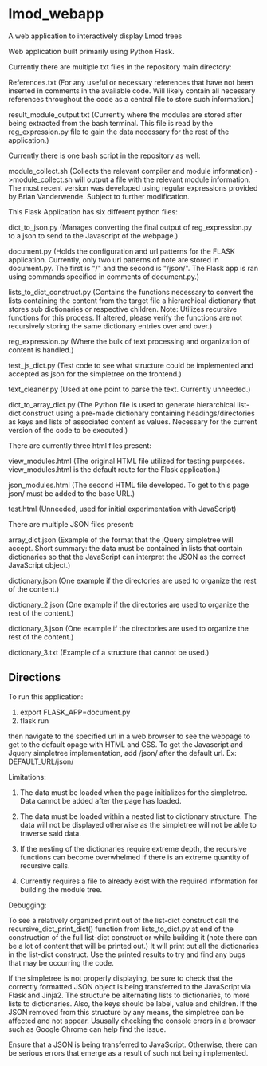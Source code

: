 # lmod_webapp
A web application to interactively display Lmod trees

Web application built primarily using Python Flask.

Currently there are multiple txt files in the repository main directory:

References.txt (For any useful or necessary references that have not been inserted in comments in the available code. Will likely contain all necessary references throughout the code as a central file to store such information.)

result_module_output.txt (Currently where the modules are stored after being extracted from the bash terminal. This file is read by the reg_expression.py file to gain the data necessary for the rest of the application.)

Currently there is one bash script in the repository as well:

module_collect.sh (Collects the relevant compiler and module information)
->module_collect.sh will output a file with the relevant module information. The most recent version was developed using regular expressions provided by Brian Vanderwende. Subject to further modification.

This Flask Application has six different python files:

dict_to_json.py (Manages converting the final output of reg_expression.py to a json to send to the Javascript of the webpage.)

document.py (Holds the configuration and url patterns for the FLASK application. Currently, only two url patterns of note are stored in document.py. The first is "/" and the second is "/json/". The Flask app is ran using commands specified in comments of document.py.)

lists_to_dict_construct.py (Contains the functions necessary to convert the lists containing the content from the target file a hierarchical dictionary that stores sub dictionaries or respective children. Note: Utilizes recursive functions for this process. If altered, please verify the functions are not recursively storing the same dictionary entries over and over.)

reg_expression.py (Where the bulk of text processing and organization of content is handled.)

test_js_dict.py (Test code to see what structure could be implemented and accepted as json for the simpletree on the frontend.)

text_cleaner.py (Used at one point to parse the text. Currently unneeded.)

dict_to_array_dict.py (The Python file is used to generate hierarchical list-dict construct using a pre-made dictionary containing headings/directories as keys and lists of associated content as values. Necessary for the current version of the code to be executed.)

There are currently three html files present:

view_modules.html (The original HTML file utilized for testing purposes. view_modules.html is the default route for the Flask application.)

json_modules.html (The second HTML file developed. To get to this page json/ must be added to the base URL.)

test.html (Unneeded, used for initial experimentation with JavaScript)

There are multiple JSON files present:

array_dict.json (Example of the format that the jQuery simpletree will accept. Short summary: the data must be contained in lists that contain dictionaries so that the JavaScript can interpret the JSON as the correct JavaScript object.)

dictionary.json (One example if the directories are used to organize the rest of the content.)

dictionary_2.json (One example if the directories are used to organize the rest of the content.)

dictionary_3.json (One example if the directories are used to organize the rest of the content.)

dictionary_3.txt (Example of a structure that cannot be used.)

## Directions
To run this application:
1. export FLASK_APP=document.py
2. flask run

then navigate to the specified url in a web browser to see the webpage to get to the default opage with HTML and CSS. To get the Javascript and Jquery simpletree implementation, add /json/ after the default url.
Ex: DEFAULT_URL/json/

Limitations:
1. The data must be loaded when the page initializes for the simpletree. Data cannot be added after the page has loaded.

2. The data must be loaded within a nested list to dictionary structure. The data will not be displayed otherwise as the simpletree will not be able to traverse said data.

3. If the nesting of the dictionaries require extreme depth, the recursive functions can become overwhelmed if there is an extreme quantity of recursive calls.

4. Currently requires a file to already exist with the required information for building the module tree.

Debugging:

To see a relatively organized print out of the list-dict construct call the recursive_dict_print_dict() function from lists_to_dict.py at end of the construction of the full list-dict construct or while building it (note there can be a lot of content that will be printed out.) It will print out all the dictionaries in the list-dict construct. Use the printed results to try and find any bugs that may be occurring the code.

If the simpletree is not properly displaying, be sure to check that the correctly formatted JSON object is being transferred to the JavaScript via Flask and Jinja2. The structure be alternating lists to dictionaries, to more lists to dictionaries. Also, the keys should be label, value and children. If the JSON removed from this structure by any means, the simpletree can be affected and not appear. Ususally checking the console errors in a browser such as Google Chrome can help find the issue.

Ensure that a JSON is being transferred to JavaScript. Otherwise, there can be serious errors that emerge as a result of such not being implemented.
